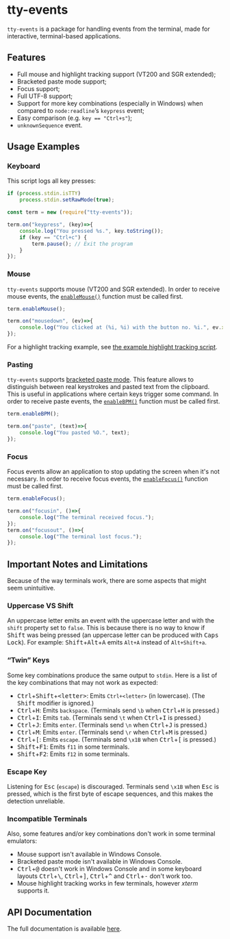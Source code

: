 # tty-events #

`tty-events` is a package for handling events from the terminal, made for interactive, terminal-based applications.

## Features

- Full mouse and highlight tracking support (VT200 and SGR extended);
- Bracketed paste mode support;
- Focus support;
- Full UTF-8 support;
- Support for more key combinations (especially in Windows) when compared to `node:readline`’s `keypress` event;
- Easy comparison (e.g. `key == "Ctrl+s"`);
- `unknownSequence` event.

## Usage Examples
### Keyboard

This script logs all key presses:

```js
if (process.stdin.isTTY)
	process.stdin.setRawMode(true);

const term = new (require("tty-events"));

term.on("keypress", (key)=>{
	console.log("You pressed %s.", key.toString());
	if (key == "Ctrl+c") {
		term.pause(); // Exit the program
	}
});
```

### Mouse

`tty-events` supports mouse (VT200 and SGR extended). In order to receive mouse events, the [`enableMouse()`](docs.md#module_tty-events--Terminal+enableMouse) function must be called first.

```js
term.enableMouse();

term.on("mousedown", (ev)=>{
	console.log("You clicked at (%i, %i) with the button no. %i.", ev.x, ev.y, ev.button);
});
```

For a highlight tracking example, see [the example highlight tracking script](https://github.com/dd-pardal/tty-events/blob/master/examples/highlight-tacking.js).

### Pasting

`tty-events` supports [bracketed paste mode](https://cirw.in/blog/bracketed-paste). This feature allows to distinguish between real keystrokes and pasted text from the clipboard. This is useful in applications where certain keys trigger some command. In order to receive paste events, the [`enableBPM()`](docs.md#module_tty-events--Terminal+enableBPM) function must be called first.

```js
term.enableBPM();

term.on("paste", (text)=>{
	console.log("You pasted %O.", text);
});
```

### Focus

Focus events allow an application to stop updating the screen when it's not necessary. In order to receive focus events, the [`enableFocus()`](docs.md#module_tty-events--Terminal+enableFocus) function must be called first.

```js
term.enableFocus();

term.on("focusin", ()=>{
	console.log("The terminal received focus.");
});
term.on("focusout", ()=>{
	console.log("The terminal lost focus.");
});
```

## Important Notes and Limitations

Because of the way terminals work, there are some aspects that might seem unintuitive.

### Uppercase VS Shift

An uppercase letter emits an event with the uppercase letter and with the `shift` property set to `false`. This is because there is no way to know if <kbd>Shift</kbd> was being pressed (an uppercase letter can be produced with <kbd>Caps Lock</kbd>). For example: <kbd>Shift</kbd>+<kbd>Alt</kbd>+<kbd>A</kbd> emits `Alt+A` instead of `Alt+Shift+a`.

### “Twin” Keys

Some key combinations produce the same output to `stdin`. Here is a list of the key combinations that may not work as expected:

- <kbd>Ctrl</kbd>+<kbd>Shift</kbd>+<kbd>&lt;letter&gt;</kbd>: Emits `Ctrl+<letter>` (in lowercase). (The <kbd>Shift</kbd> modifier is ignored.)
- <kbd>Ctrl</kbd>+<kbd>H</kbd>: Emits `backspace`. (Terminals send `\b` when <kbd>Ctrl</kbd>+<kbd>H</kbd> is pressed.)
- <kbd>Ctrl</kbd>+<kbd>I</kbd>: Emits `tab`. (Terminals send `\t` when <kbd>Ctrl</kbd>+<kbd>I</kbd> is pressed.)
- <kbd>Ctrl</kbd>+<kbd>J</kbd>: Emits `enter`. (Terminals send `\n` when <kbd>Ctrl</kbd>+<kbd>J</kbd> is pressed.)
- <kbd>Ctrl</kbd>+<kbd>M</kbd>: Emits `enter`. (Terminals send `\r` when <kbd>Ctrl</kbd>+<kbd>M</kbd> is pressed.)
- <kbd>Ctrl</kbd>+<kbd>[</kbd>: Emits `escape`. (Terminals send `\x1B` when <kbd>Ctrl</kbd>+<kbd>[</kbd> is pressed.)
- <kbd>Shift</kbd>+<kbd>F1</kbd>: Emits `f11` in some terminals.
- <kbd>Shift</kbd>+<kbd>F2</kbd>: Emits `f12` in some terminals.

### Escape Key

Listening for <kbd>Esc</kbd> (`escape`) is discouraged. Terminals send `\x1B` when <kbd>Esc</kbd> is pressed, which is the first byte of escape sequences, and this makes the detection unreliable.

### Incompatible Terminals

Also, some features and/or key combinations don't work in some terminal emulators:

- Mouse support isn't available in Windows Console.
- Bracketed paste mode isn't available in Windows Console.
- <kbd>Ctrl</kbd>+<kbd>@</kbd> doesn't work in Windows Console and in some keyboard layouts <kbd>Ctrl</kbd>+<kbd>\\</kbd>, <kbd>Ctrl</kbd>+<kbd>]</kbd>, <kbd>Ctrl</kbd>+<kbd>^</kbd> and <kbd>Ctrl</kbd>+<kbd>-</kbd> don't work too.
- Mouse highlight tracking works in few terminals, however _xterm_ supports it.

## API Documentation

The full documentation is available [here](https://github.com/dd-pardal/tty-events/blob/master/docs.md).
